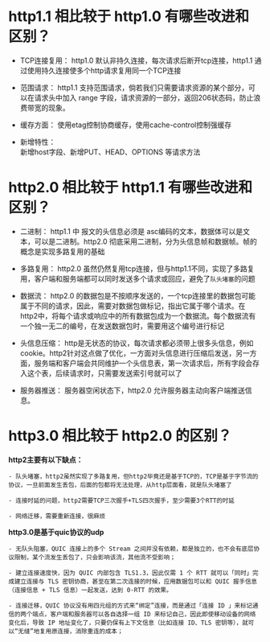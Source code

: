 # http1.1 相比较于 http1.0 有哪些改进和区别？

  - TCP连接复用：
    http1.0 默认非持久连接，每次请求后断开tcp连接，http1.1 通过使用持久连接使多个http请求复用同一个TCP连接

  - 范围请求：
    http1.1 支持范围请求，倘若我们只需要请求资源的某个部分，可以在请求头中加入 range 字段，请求资源的一部分，返回206状态码，防止浪费带宽的现象。

  - 缓存方面：
    使用etag控制协商缓存，使用cache-control控制强缓存

  - 新增特性：    
    新增host字段、新增PUT、HEAD、OPTIONS 等请求方法

# http2.0 相比较于 http1.1 有哪些改进和区别？

  - 二进制：
    http1.1 中 报文的头信息必须是 asc编码的文本，数据体可以是文本，可以是二进制。http2.0 彻底采用二进制，分为头信息帧和数据帧。帧的概念是实现多路复用的基础

  - 多路复用：
    http2.0 虽然仍然复用tcp连接，但与http1.1不同，实现了多路复用，客户端和服务端都可以同时发送多个请求或回应，避免了`队头堵塞`的问题

  - 数据流：
    http2.0 的数据包是不按顺序发送的，一个tcp连接里的数据包可能属于不同的请求，因此，需要对数据包做标记，指出它属于哪个请求。在http2中，将每个请求或响应中的所有数据包成为一个数据流。每个数据流有一个独一无二的编号，在发送数据包时，需要用这个编号进行标记

  - 头信息压缩：
    http是无状态的协议，每次请求都必须带上很多头信息，例如cookie。http2针对这点做了优化，一方面对头信息进行压缩后发送，另一方面，服务端和客户端会共同维护一个头信息表，第一次请求后，所有字段会存入这个表，后续请求时，只需要发送索引号就可以了

  - 服务器推送：
    服务器空闲状态下，http2.0 允许服务器主动向客户端推送信息。
    
# http3.0 相比较于 http2.0 的区别？

  **http2主要有以下缺点：**

    - 队头堵塞，http2虽然实现了多路复用，但http2毕竟还是基于TCP的，TCP是基于字节流的协议，一旦前面发生丢包，后面的包都将无法处理，从http层面看，就是队头堵塞了

    - 连接时延的问题，http2需要TCP三次握手+TLS四次握手，至少需要3个RTT的时延

    - 网络迁移，需要重新连接，很麻烦
  

  **http3.0是基于quic协议的udp**

    - 无队头阻塞，QUIC 连接上的多个 Stream 之间并没有依赖，都是独立的，也不会有底层协议限制，某个流发生丢包了，只会影响该流，其他流不受影响；

    - 建立连接速度快，因为 QUIC 内部包含 TLS1.3，因此仅需 1 个 RTT 就可以「同时」完成建立连接与 TLS 密钥协商，甚至在第二次连接的时候，应用数据包可以和 QUIC 握手信息（连接信息 + TLS 信息）一起发送，达到 0-RTT 的效果。

    - 连接迁移，QUIC 协议没有用四元组的方式来“绑定”连接，而是通过「连接 ID 」来标记通信的两个端点，客户端和服务器可以各自选择一组 ID 来标记自己，因此即使移动设备的网络变化后，导致 IP 地址变化了，只要仍保有上下文信息（比如连接 ID、TLS 密钥等），就可以“无缝”地复用原连接，消除重连的成本；


